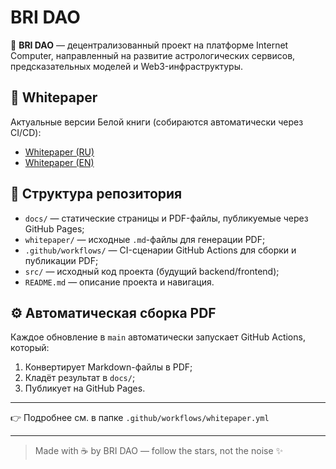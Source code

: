 # BRI DAO

💠 **BRI DAO** — децентрализованный проект на платформе Internet Computer, направленный на развитие астрологических сервисов, предсказательных моделей и Web3-инфраструктуры.

## 📄 Whitepaper

Актуальные версии Белой книги (собираются автоматически через CI/CD):

- [Whitepaper (RU)](https://aibhrigu.github.io/bri-dao-icp/docs/whitepaper.ru.pdf)
- [Whitepaper (EN)](https://aibhrigu.github.io/bri-dao-icp/docs/whitepaper.en.pdf)

## 📁 Структура репозитория

- `docs/` — статические страницы и PDF-файлы, публикуемые через GitHub Pages;
- `whitepaper/` — исходные `.md`-файлы для генерации PDF;
- `.github/workflows/` — CI-сценарии GitHub Actions для сборки и публикации PDF;
- `src/` — исходный код проекта (будущий backend/frontend);
- `README.md` — описание проекта и навигация.

## ⚙️ Автоматическая сборка PDF

Каждое обновление в `main` автоматически запускает GitHub Actions, который:

1. Конвертирует Markdown-файлы в PDF;
2. Кладёт результат в `docs/`;
3. Публикует на GitHub Pages.

---

👉 Подробнее см. в папке `.github/workflows/whitepaper.yml`

---

> Made with ☕ by BRI DAO — follow the stars, not the noise ✨
